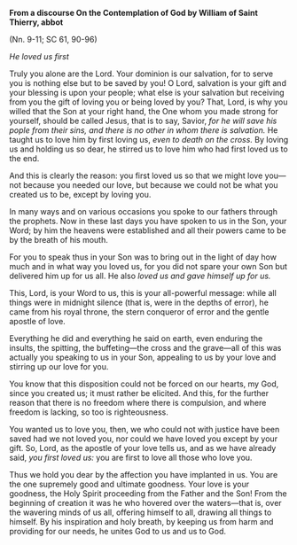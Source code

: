 

**From a discourse On the Contemplation of God by William of Saint Thierry, abbot**

(Nn. 9-11; SC 61, 90-96)

_He loved us first_

Truly you alone are the Lord. Your dominion is our salvation, for to serve you is nothing else but to be saved by you! O Lord, salvation is your gift and your blessing is upon your people; what else is your salvation but receiving from you the gift of loving you or being loved by you? That, Lord, is why you willed that the Son at your right hand, the One whom you made strong for yourself, should be called Jesus, that is to say, Savior, _for he will save his pople from their sins, and there is no other in whom there is salvation._ He taught us to love him by first loving us, _even to death on the cross._ By loving us and holding us so dear, he stirred us to love him who had first loved us to the end.

And this is clearly the reason: you first loved us so that we might love you—not because you needed our love, but because we could not be what you created us to be, except by loving you.

In many ways and on various occasions you spoke to our fathers through the prophets. Now in these last days you have spoken to us in the Son, your Word; by him the heavens were established and all their powers came to be by the breath of his mouth.

For you to speak thus in your Son was to bring out in the light of day how much and in what way you loved us, for you did not spare your own Son but delivered him up for us all. He also _loved us and gave himself up for us._

This, Lord, is your Word to us, this is your all-powerful message: while all things were in midnight silence (that is, were in the depths of error), he came from his royal throne, the stern conqueror of error and the gentle apostle of love.

Everything he did and everything he said on earth, even enduring the insults, the spitting, the buffeting—the cross and the grave—all of this was actually you speaking to us in your Son, appealing to us by your love and stirring up our love for you.

You know that this disposition could not be forced on our hearts, my God, since you created us; it must rather be elicited. And this, for the further reason that there is no freedom where there is compulsion, and where freedom is lacking, so too is righteousness.

You wanted us to love you, then, we who could not with justice have been saved had we not loved you, nor could we have loved you except by your gift. So, Lord, as the apostle of your love tells us, and as we have already said, _you first loved us:_ you are first to love all those who love you.

Thus we hold you dear by the affection you have implanted in us. You are the one supremely good and ultimate goodness. Your love is your goodness, the Holy Spirit proceeding from the Father and the Son! From the beginning of creation it was he who hovered over the waters—that is, over the wavering minds of us all, offering himself to all, drawing all things to himself. By his inspiration and holy breath, by keeping us from harm and providing for our needs, he unites God to us and us to God.

